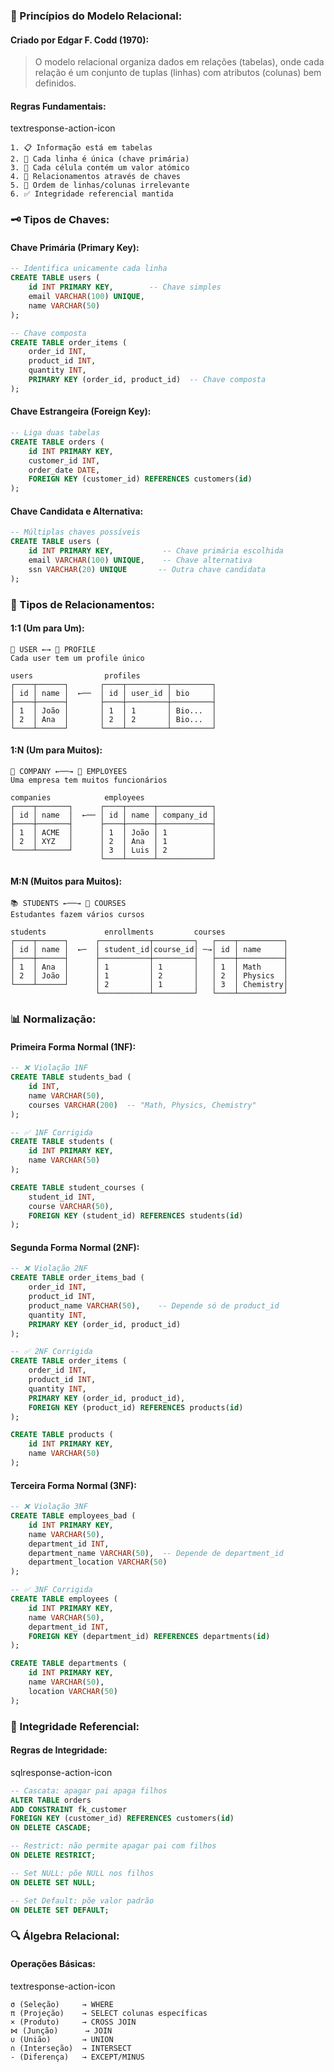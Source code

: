 
### **📐 Princípios do Modelo Relacional:**

#### **Criado por Edgar F. Codd (1970):**

> O modelo relacional organiza dados em relações (tabelas), onde cada relação é um conjunto de tuplas (linhas) com atributos (colunas) bem definidos.

#### **Regras Fundamentais:**

textresponse-action-icon

```text
1. 📋 Informação está em tabelas
2. 🔑 Cada linha é única (chave primária)
3. 🎯 Cada célula contém um valor atómico
4. 🔗 Relacionamentos através de chaves
5. 📏 Ordem de linhas/colunas irrelevante
6. ✅ Integridade referencial mantida
```

### **🗝️ Tipos de Chaves:**

#### **Chave Primária (Primary Key):**

```sql
-- Identifica unicamente cada linha
CREATE TABLE users (
    id INT PRIMARY KEY,        -- Chave simples
    email VARCHAR(100) UNIQUE,
    name VARCHAR(50)
);

-- Chave composta
CREATE TABLE order_items (
    order_id INT,
    product_id INT,
    quantity INT,
    PRIMARY KEY (order_id, product_id)  -- Chave composta
);
```

#### **Chave Estrangeira (Foreign Key):**

```sql
-- Liga duas tabelas
CREATE TABLE orders (
    id INT PRIMARY KEY,
    customer_id INT,
    order_date DATE,
    FOREIGN KEY (customer_id) REFERENCES customers(id)
);
```

#### **Chave Candidata e Alternativa:**

```sql
-- Múltiplas chaves possíveis
CREATE TABLE users (
    id INT PRIMARY KEY,           -- Chave primária escolhida
    email VARCHAR(100) UNIQUE,    -- Chave alternativa
    ssn VARCHAR(20) UNIQUE       -- Outra chave candidata
);
```

### **🔗 Tipos de Relacionamentos:**

#### **1:1 (Um para Um):**

```text
👤 USER ←→ 📄 PROFILE
Cada user tem um profile único

users                profiles
┌────┬──────┐       ┌────┬─────────┬─────────┐
│ id │ name │  ←──  │ id │ user_id │ bio     │
├────┼──────┤       ├────┼─────────┼─────────┤
│ 1  │ João │       │ 1  │ 1       │ Bio...  │
│ 2  │ Ana  │       │ 2  │ 2       │ Bio...  │
└────┴──────┘       └────┴─────────┴─────────┘
```

#### **1:N (Um para Muitos):**

```text
🏢 COMPANY ←──→ 👥 EMPLOYEES
Uma empresa tem muitos funcionários

companies            employees
┌────┬───────┐      ┌────┬──────┬────────────┐
│ id │ name  │  ←── │ id │ name │ company_id │
├────┼───────┤      ├────┼──────┼────────────┤
│ 1  │ ACME  │      │ 1  │ João │ 1          │
│ 2  │ XYZ   │      │ 2  │ Ana  │ 1          │
└────┴───────┘      │ 3  │ Luis │ 2          │
                    └────┴──────┴────────────┘
```

#### **M:N (Muitos para Muitos):**


```text
📚 STUDENTS ←──→ 📖 COURSES
Estudantes fazem vários cursos

students             enrollments         courses
┌────┬──────┐      ┌───────────┬─────────┐   ┌────┬──────────┐
│ id │ name │  ←─  │ student_id│course_id│ ─→│ id │ name     │
├────┼──────┤      ├───────────┼─────────┤   ├────┼──────────┤
│ 1  │ Ana  │      │ 1         │ 1       │   │ 1  │ Math     │
│ 2  │ João │      │ 1         │ 2       │   │ 2  │ Physics  │
└────┴──────┘      │ 2         │ 1       │   │ 3  │ Chemistry│
                   └───────────┴─────────┘   └────┴──────────┘
```

### **📊 Normalização:**

#### **Primeira Forma Normal (1NF):**


```sql
-- ❌ Violação 1NF
CREATE TABLE students_bad (
    id INT,
    name VARCHAR(50),
    courses VARCHAR(200)  -- "Math, Physics, Chemistry"
);

-- ✅ 1NF Corrigida
CREATE TABLE students (
    id INT PRIMARY KEY,
    name VARCHAR(50)
);

CREATE TABLE student_courses (
    student_id INT,
    course VARCHAR(50),
    FOREIGN KEY (student_id) REFERENCES students(id)
);
```

#### **Segunda Forma Normal (2NF):**


```sql
-- ❌ Violação 2NF
CREATE TABLE order_items_bad (
    order_id INT,
    product_id INT,
    product_name VARCHAR(50),    -- Depende só de product_id
    quantity INT,
    PRIMARY KEY (order_id, product_id)
);

-- ✅ 2NF Corrigida
CREATE TABLE order_items (
    order_id INT,
    product_id INT,
    quantity INT,
    PRIMARY KEY (order_id, product_id),
    FOREIGN KEY (product_id) REFERENCES products(id)
);

CREATE TABLE products (
    id INT PRIMARY KEY,
    name VARCHAR(50)
);
```

#### **Terceira Forma Normal (3NF):**


```sql
-- ❌ Violação 3NF
CREATE TABLE employees_bad (
    id INT PRIMARY KEY,
    name VARCHAR(50),
    department_id INT,
    department_name VARCHAR(50),  -- Depende de department_id
    department_location VARCHAR(50)
);

-- ✅ 3NF Corrigida
CREATE TABLE employees (
    id INT PRIMARY KEY,
    name VARCHAR(50),
    department_id INT,
    FOREIGN KEY (department_id) REFERENCES departments(id)
);

CREATE TABLE departments (
    id INT PRIMARY KEY,
    name VARCHAR(50),
    location VARCHAR(50)
);
```

### **🎯 Integridade Referencial:**

#### **Regras de Integridade:**

sqlresponse-action-icon

```sql
-- Cascata: apagar pai apaga filhos
ALTER TABLE orders 
ADD CONSTRAINT fk_customer 
FOREIGN KEY (customer_id) REFERENCES customers(id)
ON DELETE CASCADE;

-- Restrict: não permite apagar pai com filhos
ON DELETE RESTRICT;

-- Set NULL: põe NULL nos filhos
ON DELETE SET NULL;

-- Set Default: põe valor padrão
ON DELETE SET DEFAULT;
```

### **🔍 Álgebra Relacional:**

#### **Operações Básicas:**

textresponse-action-icon

```text
σ (Seleção)     → WHERE
π (Projeção)    → SELECT colunas específicas
× (Produto)     → CROSS JOIN
⋈ (Junção)      → JOIN
∪ (União)       → UNION
∩ (Interseção)  → INTERSECT
- (Diferença)   → EXCEPT/MINUS
```